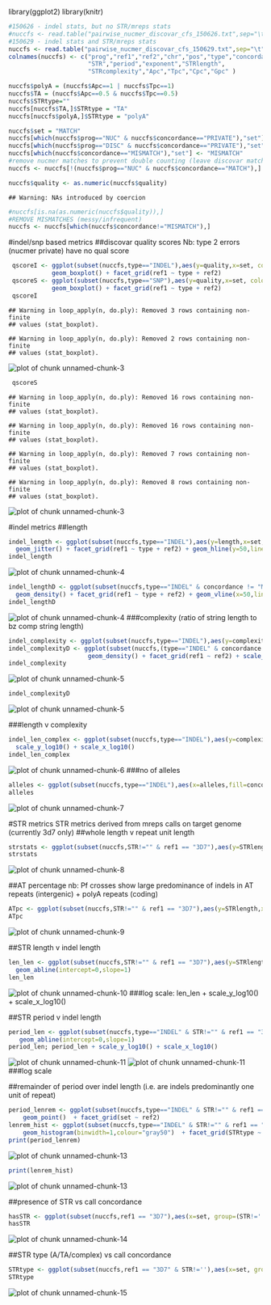 library(ggplot2)
library(knitr)


```r
#150626 - indel stats, but no STR/mreps stats
#nuccfs <- read.table("pairwise_nucmer_discovar_cfs_150626.txt",sep="\t",stringsAsFactors = F)
#150629 - indel stats and STR/mreps stats
nuccfs <- read.table("pairwise_nucmer_discovar_cfs_150629.txt",sep="\t",stringsAsFactors = F)
colnames(nuccfs) <- c("prog","ref1","ref2","chr","pos","type","concordance","quality","length","alleles","complexity",
                      "STR","period","exponent","STRlength",
                      "STRcomplexity","Apc","Tpc","Cpc","Gpc" )
```


```r
nuccfs$polyA = (nuccfs$Apc==1 | nuccfs$Tpc==1)
nuccfs$TA = (nuccfs$Apc==0.5 & nuccfs$Tpc==0.5)
nuccfs$STRtype=""
nuccfs[nuccfs$TA,]$STRtype = "TA"
nuccfs[nuccfs$polyA,]$STRtype = "polyA"

nuccfs$set = "MATCH"
nuccfs[which(nuccfs$prog=="NUC" & nuccfs$concordance=="PRIVATE"),"set"] <- "TYPE2"
nuccfs[which(nuccfs$prog=="DISC" & nuccfs$concordance=="PRIVATE"),"set"] <- "TYPE1"
nuccfs[which(nuccfs$concordance=="MISMATCH"),"set"] <- "MISMATCH"
#remove nucmer matches to prevent double counting (leave discovar matches untouched)
nuccfs <- nuccfs[!(nuccfs$prog=="NUC" & nuccfs$concordance=="MATCH"),]

nuccfs$quality <- as.numeric(nuccfs$quality)
```

```
## Warning: NAs introduced by coercion
```

```r
#nuccfs[is.na(as.numeric(nuccfs$quality)),]
#REMOVE MISMATCHES (messy/infrequent)
nuccfs <- nuccfs[which(nuccfs$concordance!="MISMATCH"),]
```

#indel/snp based metrics
##discovar quality scores
Nb: type 2 errors (nucmer private) have no qual score

```r
 qscoreI <- ggplot(subset(nuccfs,type=="INDEL"),aes(y=quality,x=set, colour=set)) + 
            geom_boxplot() + facet_grid(ref1 ~ type + ref2)
 qscoreS <- ggplot(subset(nuccfs,type=="SNP"),aes(y=quality,x=set, colour=set)) + 
            geom_boxplot() + facet_grid(ref1 ~ type + ref2)
 qscoreI
```

```
## Warning in loop_apply(n, do.ply): Removed 3 rows containing non-finite
## values (stat_boxplot).
```

```
## Warning in loop_apply(n, do.ply): Removed 2 rows containing non-finite
## values (stat_boxplot).
```

![plot of chunk unnamed-chunk-3](figure/unnamed-chunk-3-1.png) 

```r
 qscoreS
```

```
## Warning in loop_apply(n, do.ply): Removed 16 rows containing non-finite
## values (stat_boxplot).
```

```
## Warning in loop_apply(n, do.ply): Removed 16 rows containing non-finite
## values (stat_boxplot).
```

```
## Warning in loop_apply(n, do.ply): Removed 7 rows containing non-finite
## values (stat_boxplot).
```

```
## Warning in loop_apply(n, do.ply): Removed 8 rows containing non-finite
## values (stat_boxplot).
```

![plot of chunk unnamed-chunk-3](figure/unnamed-chunk-3-2.png) 

#indel metrics
##length

```r
indel_length <- ggplot(subset(nuccfs,type=="INDEL"),aes(y=length,x=set, colour=quality)) + 
  geom_jitter() + facet_grid(ref1 ~ type + ref2) + geom_hline(y=50,linetype=2) + scale_y_log10()
indel_length
```

![plot of chunk unnamed-chunk-4](figure/unnamed-chunk-4-1.png) 

```r
indel_lengthD <- ggplot(subset(nuccfs,type=="INDEL" & concordance != "MISMATCH"),aes(x=length,group=set, colour=set)) + 
  geom_density() + facet_grid(ref1 ~ type + ref2) + geom_vline(x=50,linetype=2) + scale_x_log10()
indel_lengthD
```

![plot of chunk unnamed-chunk-4](figure/unnamed-chunk-4-2.png) 
###complexity
(ratio of string length to bz comp string length)

```r
indel_complexity <- ggplot(subset(nuccfs,type=="INDEL"),aes(y=complexity,x=set, colour=set)) + geom_boxplot() + facet_grid(ref1 ~ ref2) + scale_y_log10()
indel_complexityD <- ggplot(subset(nuccfs,(type=="INDEL" & concordance != "MISMATCH")),aes(x=complexity,group=set, colour=set)) + 
                      geom_density() + facet_grid(ref1 ~ ref2) + scale_x_log10()
indel_complexity
```

![plot of chunk unnamed-chunk-5](figure/unnamed-chunk-5-1.png) 

```r
indel_complexityD
```

![plot of chunk unnamed-chunk-5](figure/unnamed-chunk-5-2.png) 

###length v complexity

```r
indel_len_complex <- ggplot(subset(nuccfs,type=="INDEL"),aes(y=complexity,x=length, colour=set)) + geom_point() + 
  scale_y_log10() + scale_x_log10()
indel_len_complex
```

![plot of chunk unnamed-chunk-6](figure/unnamed-chunk-6-1.png) 
###no of alleles

```r
alleles <- ggplot(subset(nuccfs,type=="INDEL"),aes(x=alleles,fill=concordance)) + geom_bar(binwidth=1) + facet_grid(ref1 ~ ref2)
alleles
```

![plot of chunk unnamed-chunk-7](figure/unnamed-chunk-7-1.png) 

#STR metrics
STR metrics derived from mreps calls on target genome (currently 3d7 only)
##whole length v repeat unit length

```r
strstats <- ggplot(subset(nuccfs,STR!="" & ref1 == "3D7"),aes(y=STRlength,x=period, colour=set)) + geom_point()  + facet_grid(set ~ ref2)
strstats
```

![plot of chunk unnamed-chunk-8](figure/unnamed-chunk-8-1.png) 

##AT percentage
nb: Pf crosses show large predominance of indels in AT repeats (intergenic) + polyA repeats (coding)

```r
ATpc <- ggplot(subset(nuccfs,STR!="" & ref1 == "3D7"),aes(y=STRlength,x=Apc+Tpc, colour=polyA)) + geom_point()  + facet_grid(set ~ ref2)
ATpc
```

![plot of chunk unnamed-chunk-9](figure/unnamed-chunk-9-1.png) 

##STR length v indel length

```r
len_len <- ggplot(subset(nuccfs,STR!="" & ref1 == "3D7"),aes(y=STRlength,x=length, colour=set)) + geom_point()  + facet_grid(set ~ ref2)+
  geom_abline(intercept=0,slope=1)
len_len
```

![plot of chunk unnamed-chunk-10](figure/unnamed-chunk-10-1.png) 
###log scale: 
len_len + scale_y_log10() + scale_x_log10()

##STR period v indel length

```r
period_len <- ggplot(subset(nuccfs,type=="INDEL" & STR!="" & ref1 == "3D7"),aes(y=period,x=length, colour=set)) + geom_point()  + facet_grid(set ~ ref2) + 
   geom_abline(intercept=0,slope=1)
period_len; period_len + scale_y_log10() + scale_x_log10()
```

![plot of chunk unnamed-chunk-11](figure/unnamed-chunk-11-1.png) ![plot of chunk unnamed-chunk-11](figure/unnamed-chunk-11-2.png) 
###log scale


##remainder of period over indel length
(i.e. are indels predominantly one unit of repeat)

```r
period_lenrem <- ggplot(subset(nuccfs,type=="INDEL" & STR!="" & ref1 == "3D7"),aes(y=period,x=length %% period, colour=TA)) + 
    geom_point()  + facet_grid(set ~ ref2)
lenrem_hist <- ggplot(subset(nuccfs,type=="INDEL" & STR!="" & ref1 == "3D7"),aes(x=length %% period, fill=set)) + 
    geom_histogram(binwidth=1,colour="gray50")  + facet_grid(STRtype ~ ref2)
print(period_lenrem)
```

![plot of chunk unnamed-chunk-13](figure/unnamed-chunk-13-1.png) 

```r
print(lenrem_hist)
```

![plot of chunk unnamed-chunk-13](figure/unnamed-chunk-13-2.png) 

##presence of STR vs call concordance

```r
hasSTR <- ggplot(subset(nuccfs,ref1 == "3D7"),aes(x=set, group=(STR!=''), fill=(STR!=''))) + geom_histogram()  + facet_grid(type ~ ref2,scales="free_y")
hasSTR
```

![plot of chunk unnamed-chunk-14](figure/unnamed-chunk-14-1.png) 

##STR type (A/TA/complex) vs call concordance

```r
STRtype <- ggplot(subset(nuccfs,ref1 == "3D7" & STR!=''),aes(x=set, group=STRtype, fill=STRtype)) + geom_histogram()  + facet_grid(type ~ ref2,scales="free_y")
STRtype
```

![plot of chunk unnamed-chunk-15](figure/unnamed-chunk-15-1.png) 
